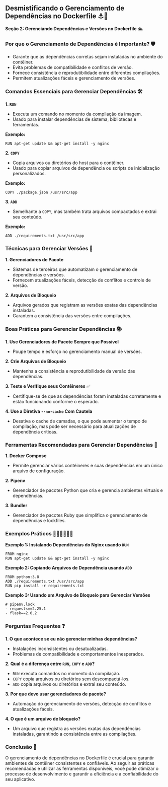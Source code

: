 ## Desmistificando o Gerenciamento de Dependências no Dockerfile ⚓️🔧

**Seção 2: Gerenciando Dependências e Versões no Dockerfile** 🛳️

### Por que o Gerenciamento de Dependências é Importante? 🛡️

* Garante que as dependências corretas sejam instaladas no ambiente do contêiner.
* Evita problemas de compatibilidade e conflitos de versão.
* Fornece consistência e reprodutibilidade entre diferentes compilações.
* Permitem atualizações fáceis e gerenciamento de versões.

### Comandos Essenciais para Gerenciar Dependências 🛠️

**1. `RUN`**

* Executa um comando no momento da compilação da imagem.
* Usado para instalar dependências de sistema, bibliotecas e ferramentas.

**Exemplo:**
```
RUN apt-get update && apt-get install -y nginx
```

**2. `COPY`**

* Copia arquivos ou diretórios do host para o contêiner.
* Usado para copiar arquivos de dependência ou scripts de inicialização personalizados.

**Exemplo:**
```
COPY ./package.json /usr/src/app
```

**3. `ADD`**

* Semelhante a `COPY`, mas também trata arquivos compactados e extrai seu conteúdo.

**Exemplo:**
```
ADD ./requirements.txt /usr/src/app
```

### Técnicas para Gerenciar Versões 📅

**1. Gerenciadores de Pacote**

* Sistemas de terceiros que automatizam o gerenciamento de dependências e versões.
* Fornecem atualizações fáceis, detecção de conflitos e controle de versão.

**2. Arquivos de Bloqueio**

* Arquivos gerados que registram as versões exatas das dependências instaladas.
* Garantem a consistência das versões entre compilações.

### Boas Práticas para Gerenciar Dependências 📚

**1. Use Gerenciadores de Pacote Sempre que Possível**

* Poupe tempo e esforço no gerenciamento manual de versões.

**2. Crie Arquivos de Bloqueio**

* Mantenha a consistência e reprodutibilidade da versão das dependências.

**3. Teste e Verifique seus Contêineres** ✅

* Certifique-se de que as dependências foram instaladas corretamente e estão funcionando conforme o esperado.

**4. Use a Diretiva `--no-cache` Com Cautela**

* Desativa o cache de camadas, o que pode aumentar o tempo de compilação, mas pode ser necessário para atualizações de dependência críticas.

### Ferramentas Recomendadas para Gerenciar Dependências 🔧

**1. Docker Compose**

* Permite gerenciar vários contêineres e suas dependências em um único arquivo de configuração.

**2. Pipenv**

* Gerenciador de pacotes Python que cria e gerencia ambientes virtuais e dependências.

**3. Bundler**

* Gerenciador de pacotes Ruby que simplifica o gerenciamento de dependências e lockfiles.

### Exemplos Práticos 👩🏻‍💻👨🏻‍💻

**Exemplo 1: Instalando Dependências do Nginx usando `RUN`**

```
FROM nginx
RUN apt-get update && apt-get install -y nginx
```

**Exemplo 2: Copiando Arquivos de Dependência usando `ADD`**

```
FROM python:3.8
ADD ./requirements.txt /usr/src/app
RUN pip install -r requirements.txt
```

**Exemplo 3: Usando um Arquivo de Bloqueio para Gerenciar Versões**

```
# pipenv.lock
- requests==2.25.1
- flask==2.0.2
```

### Perguntas Frequentes ❓

**1. O que acontece se eu não gerenciar minhas dependências?**

* Instalações inconsistentes ou desatualizadas.
* Problemas de compatibilidade e comportamentos inesperados.

**2. Qual é a diferença entre `RUN`, `COPY` e `ADD`?**

* `RUN` executa comandos no momento da compilação.
* `COPY` copia arquivos ou diretórios sem descompactá-los.
* `ADD` copia arquivos ou diretórios e extrai seu conteúdo.

**3. Por que devo usar gerenciadores de pacote?**

* Automação do gerenciamento de versões, detecção de conflitos e atualizações fáceis.

**4. O que é um arquivo de bloqueio?**

* Um arquivo que registra as versões exatas das dependências instaladas, garantindo a consistência entre as compilações.

### Conclusão 🏁

O gerenciamento de dependências no Dockerfile é crucial para garantir ambientes de contêiner consistentes e confiáveis. Ao seguir as práticas recomendadas e utilizar as ferramentas disponíveis, você pode otimizar o processo de desenvolvimento e garantir a eficiência e a confiabilidade do seu aplicativo.